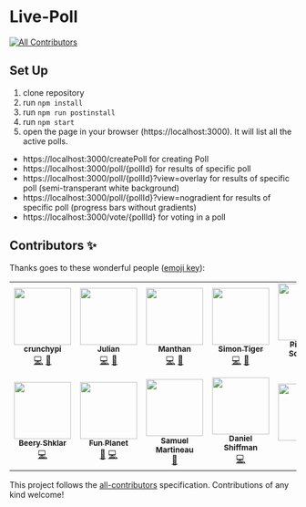 # Live-Poll
<!-- ALL-CONTRIBUTORS-BADGE:START - Do not remove or modify this section -->
[![All Contributors](https://img.shields.io/badge/all_contributors-13-orange.svg?style=flat-square)](#contributors-)
<!-- ALL-CONTRIBUTORS-BADGE:END -->

## Set Up

1. clone repository
2. run `npm install`
2. run `npm run postinstall`
3. run `npm start`
4. open the page in your browser (https://localhost:3000). It will list all the active polls.
* https://localhost:3000/createPoll for creating Poll
* https://localhost:3000/poll/{pollId} for results of specific poll
* https://localhost:3000/poll/{pollId}?view=overlay for results of specific poll (semi-transperant white background)
* https://localhost:3000/poll/{pollId}?view=nogradient for results of specific poll (progress bars without gradients)
* https://localhost:3000/vote/{pollId} for voting in a poll

<!-- or change **public/sketch** line 8 'const default_poll_id = "ChangeThis"; // Copy the _id from /database.db', save. -->


## Contributors ✨

Thanks goes to these wonderful people ([emoji key](https://allcontributors.org/docs/en/emoji-key)):

<!-- ALL-CONTRIBUTORS-LIST:START - Do not remove or modify this section -->
<!-- prettier-ignore-start -->
<!-- markdownlint-disable -->
<table>
  <tr>
    <td align="center"><a href="https://github.com/crunchypi"><img src="https://avatars2.githubusercontent.com/u/53178205?v=4" width="100px;" alt=""/><br /><sub><b>crunchypi</b></sub></a><br /><a href="https://github.com/CodingTrain/Live-Poll/commits?author=crunchypi" title="Code">💻</a> <a href="#ideas-crunchypi" title="Ideas, Planning, & Feedback">🤔</a></td>
    <td align="center"><a href="https://github.com/jriegraf"><img src="https://avatars1.githubusercontent.com/u/16071323?v=4" width="100px;" alt=""/><br /><sub><b>Julian</b></sub></a><br /><a href="https://github.com/CodingTrain/Live-Poll/commits?author=jriegraf" title="Code">💻</a> <a href="#ideas-jriegraf" title="Ideas, Planning, & Feedback">🤔</a></td>
    <td align="center"><a href="https://github.com/manthanabc"><img src="https://avatars2.githubusercontent.com/u/48511543?v=4" width="100px;" alt=""/><br /><sub><b>Manthan</b></sub></a><br /><a href="https://github.com/CodingTrain/Live-Poll/commits?author=manthanabc" title="Code">💻</a> <a href="#design-manthanabc" title="Design">🎨</a></td>
    <td align="center"><a href="https://simontiger.com"><img src="https://avatars1.githubusercontent.com/u/21979673?v=4" width="100px;" alt=""/><br /><sub><b>Simon Tiger</b></sub></a><br /><a href="https://github.com/CodingTrain/Live-Poll/commits?author=simon-tiger" title="Code">💻</a> <a href="#ideas-simon-tiger" title="Ideas, Planning, & Feedback">🤔</a></td>
    <td align="center"><a href="https://github.com/pieterdeschepper"><img src="https://avatars0.githubusercontent.com/u/4106097?v=4" width="100px;" alt=""/><br /><sub><b>Pieter De Schepper</b></sub></a><br /><a href="#design-pieterdeschepper" title="Design">🎨</a> <a href="https://github.com/CodingTrain/Live-Poll/commits?author=pieterdeschepper" title="Code">💻</a></td>
    <td align="center"><a href="https://github.com/D-T-666"><img src="https://avatars1.githubusercontent.com/u/35934791?v=4" width="100px;" alt=""/><br /><sub><b>Dimitri Tabatadze</b></sub></a><br /><a href="https://github.com/CodingTrain/Live-Poll/commits?author=D-T-666" title="Code">💻</a> <a href="#ideas-D-T-666" title="Ideas, Planning, & Feedback">🤔</a></td>
    <td align="center"><a href="https://github.com/ShawKai91"><img src="https://avatars3.githubusercontent.com/u/66273574?v=4" width="100px;" alt=""/><br /><sub><b>Shaw Kai</b></sub></a><br /><a href="https://github.com/CodingTrain/Live-Poll/commits?author=ShawKai91" title="Code">💻</a> <a href="#ideas-ShawKai91" title="Ideas, Planning, & Feedback">🤔</a></td>
  </tr>
  <tr>
    <td align="center"><a href="https://github.com/BeeryShklar"><img src="https://avatars3.githubusercontent.com/u/52495055?v=4" width="100px;" alt=""/><br /><sub><b>Beery Shklar</b></sub></a><br /><a href="https://github.com/CodingTrain/Live-Poll/commits?author=BeeryShklar" title="Code">💻</a></td>
    <td align="center"><a href="https://github.com/dipamsen"><img src="https://avatars2.githubusercontent.com/u/59444569?v=4" width="100px;" alt=""/><br /><sub><b>Fun Planet</b></sub></a><br /><a href="#ideas-dipamsen" title="Ideas, Planning, & Feedback">🤔</a> <a href="https://github.com/CodingTrain/Live-Poll/commits?author=dipamsen" title="Code">💻</a></td>
    <td align="center"><a href="https://smartineau.me"><img src="https://avatars3.githubusercontent.com/u/44237969?v=4" width="100px;" alt=""/><br /><sub><b>Samuel Martineau</b></sub></a><br /><a href="#ideas-Samuel-Martineau" title="Ideas, Planning, & Feedback">🤔</a></td>
    <td align="center"><a href="http://www.shiffman.net"><img src="https://avatars0.githubusercontent.com/u/191758?v=4" width="100px;" alt=""/><br /><sub><b>Daniel Shiffman</b></sub></a><br /><a href="https://github.com/CodingTrain/Live-Poll/commits?author=shiffman" title="Code">💻</a></td>
    <td align="center"><a href="https://github.com/johntalton"><img src="https://avatars1.githubusercontent.com/u/13648537?v=4" width="100px;" alt=""/><br /><sub><b>John</b></sub></a><br /><a href="#ideas-johntalton" title="Ideas, Planning, & Feedback">🤔</a></td>
    <td align="center"><a href="https://github.com/adriaan1313"><img src="https://avatars0.githubusercontent.com/u/19620346?v=4" width="100px;" alt=""/><br /><sub><b>Bunnygamers</b></sub></a><br /><a href="#ideas-adriaan1313" title="Ideas, Planning, & Feedback">🤔</a></td>
  </tr>
</table>

<!-- markdownlint-enable -->
<!-- prettier-ignore-end -->
<!-- ALL-CONTRIBUTORS-LIST:END -->

This project follows the [all-contributors](https://github.com/all-contributors/all-contributors) specification. Contributions of any kind welcome!
